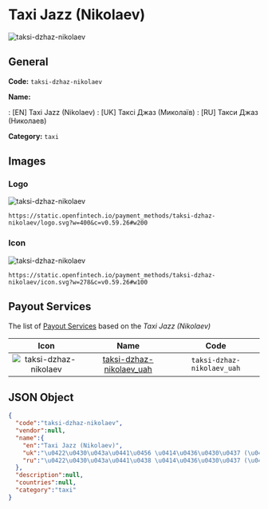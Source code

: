 
# Taxi Jazz (Nikolaev) 
![taksi-dzhaz-nikolaev](https://static.openfintech.io/payment_methods/taksi-dzhaz-nikolaev/logo.svg?w=400&c=v0.59.26#w200)  

## General 
**Code:** `taksi-dzhaz-nikolaev` 
 
**Name:** 
 
:	[EN] Taxi Jazz (Nikolaev) 
:	[UK] Таксі Джаз (Миколаїв) 
:	[RU] Такси Джаз (Николаев) 
 
**Category:** `taxi` 
 

## Images 

### Logo 
![taksi-dzhaz-nikolaev](https://static.openfintech.io/payment_methods/taksi-dzhaz-nikolaev/logo.svg?w=400&c=v0.59.26#w200)  

```
https://static.openfintech.io/payment_methods/taksi-dzhaz-nikolaev/logo.svg?w=400&c=v0.59.26#w200
```  

### Icon 
![taksi-dzhaz-nikolaev](https://static.openfintech.io/payment_methods/taksi-dzhaz-nikolaev/icon.svg?w=278&c=v0.59.26#w100)  

```
https://static.openfintech.io/payment_methods/taksi-dzhaz-nikolaev/icon.svg?w=278&c=v0.59.26#w100
```  

## Payout Services 
 
The list of [Payout Services](/payout-services/) based on the _Taxi Jazz (Nikolaev)_ 

|Icon|Name|Code| 
|:---:|:---:|:---:| 
|![taksi-dzhaz-nikolaev](https://static.openfintech.io/payout_methods/taksi-dzhaz-nikolaev/icon.png?w=278&c=v0.59.26#w40) |[taksi-dzhaz-nikolaev_uah](/payout-services/taksi-dzhaz-nikolaev_uah/)|`taksi-dzhaz-nikolaev_uah`| 
 

## JSON Object 

```json
{
  "code":"taksi-dzhaz-nikolaev",
  "vendor":null,
  "name":{
    "en":"Taxi Jazz (Nikolaev)",
    "uk":"\u0422\u0430\u043a\u0441\u0456 \u0414\u0436\u0430\u0437 (\u041c\u0438\u043a\u043e\u043b\u0430\u0457\u0432)",
    "ru":"\u0422\u0430\u043a\u0441\u0438 \u0414\u0436\u0430\u0437 (\u041d\u0438\u043a\u043e\u043b\u0430\u0435\u0432)"
  },
  "description":null,
  "countries":null,
  "category":"taxi"
}
```  
